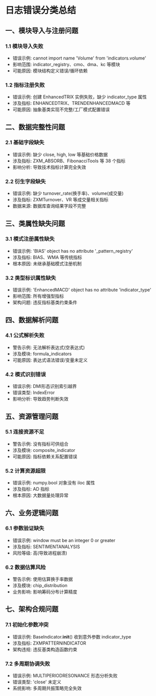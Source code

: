 # 日志错误分类总结

## 一、模块导入与注册问题
### 1.1 模块导入失败
- 错误示例: cannot import name 'Volume' from 'indicators.volume'
- 影响范围: indicator_registry、cmo、dma、kc 等模块
- 可能原因: 模块结构定义错误/循环依赖

### 1.2 指标注册失败
- 错误示例: 创建 EnhancedTRIX 实例失败，缺少 indicator_type 属性
- 涉及指标: ENHANCEDTRIX、TRENDENHANCEDMACD 等
- 可能原因: 抽象基类实现不完整/工厂模式配置错误

## 二、数据完整性问题
### 2.1 基础字段缺失
- 错误示例: 缺少 close, high, low 等基础价格数据
- 涉及指标: ZXM_ABSORB、FibonacciTools 等 38 个指标
- 影响分析: 导致技术指标计算完全失效

### 2.2 衍生字段缺失
- 错误示例: 缺少 turnover_rate(换手率)、volume(成交量)
- 涉及指标: ZXMTurnover、VR 等成交量相关指标
- 数据来源: 数据库查询结果字段不完整

## 三、类属性缺失问题
### 3.1 模式注册属性缺失
- 错误示例: 'BIAS' object has no attribute '_pattern_registry'
- 涉及指标: BIAS、WMA 等传统指标
- 根本原因: 未继承基础模式注册机制

### 3.2 类型标识属性缺失
- 错误示例: 'EnhancedMACD' object has no attribute 'indicator_type' 
- 影响范围: 所有增强型指标
- 架构问题: 违反指标基类约束条件

## 四、数据解析问题
### 4.1 公式解析失败
- 警告示例: 无法解析表达式(空表达式)
- 涉及模块: formula_indicators
- 可能原因: 表达式语法错误/变量未定义

### 4.2 模式识别错误
- 错误示例: DMI形态识别索引越界
- 错误类型: IndexError
- 影响分析: 导致趋势判断失效

## 五、资源管理问题
### 5.1 连接资源不足
- 警告示例: 没有指标可供组合
- 涉及模块: composite_indicator
- 可能原因: 指标依赖关系配置错误

### 5.2 计算资源超限
- 错误示例: numpy.bool 对象没有 iloc 属性
- 涉及指标: AD 指标
- 根本原因: 大数据量处理异常

## 六、业务逻辑问题
### 6.1 参数验证缺失
- 错误示例: window must be an integer 0 or greater
- 涉及指标: SENTIMENTANALYSIS
- 风险等级: 高(导致进程崩溃)

### 6.2 数据估算风险
- 警告示例: 使用估算换手率数据
- 涉及模块: chip_distribution
- 业务影响: 影响筹码分布计算精度

## 七、架构合规问题
### 7.1 初始化参数冲突
- 错误示例: BaseIndicator.__init__() 收到意外参数 indicator_type
- 涉及指标: ZXMPATTERNINDICATOR
- 架构违规: 违反基类构造函数约束

### 7.2 多周期协调失败 
- 错误示例: MULTIPERIODRESONANCE 形态分析失败
- 错误类型: 'close' 未定义
- 系统影响: 多周期共振策略完全失效